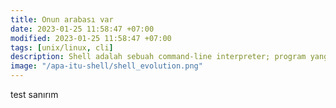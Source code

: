 ```yaml
---
title: Onun arabası var
date: 2023-01-25 11:58:47 +07:00
modified: 2023-01-25 11:58:47 +07:00
tags: [unix/linux, cli]
description: Shell adalah sebuah command-line interpreter; program yang berperan sebagai penerjemah perintah yang diinputkan oleh User yang melalui terminal, sehingga perintah tersebut bisa dimengerti oleh si Kernel.
image: "/apa-itu-shell/shell_evolution.png"
---
```


test sanırım
